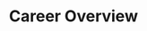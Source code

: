 ---
# Feel free to add content and custom Front Matter to this file.
# To modify the layout, see https://jekyllrb.com/docs/themes/#overriding-theme-defaults

layout: single
title: Career Overview
permalink: /engineering/career/wsp-nz

sidebar:
  nav: engineering

---